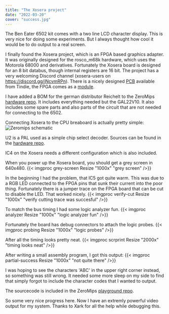 ```yaml
---
title: "The Xosera project"
date: "2022-03-20"
cover: "success.jpg"
---
```


The Ben Eater 6502 kit comes with a two line LCD character display. This is very
nice for doing some experiments. But I always thought how cool it would be to
do output to a real screen.

I finally found the Xosera project, which is an FPGA based graphics adapter.
It was originally designed for the rosco_m68k hardware, which uses the
Motorola 68000 and derivatives. Fortunately the Xosera board is designed for
an 8 bit databus, though internal registers are 16 bit. The project has a very
welcoming Discord channel (xosera-users on https://discord.gg/jNcvmRPn).
There is a nicely designed [PCB](https://www.tindie.com/products/rosco/xosera-fpga-video-r1/)
available from Tindie, the FPGA comes as a [module](https://tinyvision.ai/products/upduino-v3-0).

I have added a BOM for the german distributor Reichelt to the ZeroMips [hardware repo](https://github.com/ZeroMips/zeromips-hardware).
It includes everything needed but the GAL22V10. It also includes some spare parts
and also parts of the circuit that are not needed for connecting to the 6502.

Connecting Xosera to the CPU breaboard is actually pretty simple:
![Zeromips schematic](/img/zeromips.svg)

U2 is a PAL used as a simple chip select decoder. Sources can be found in the
[hardware repo](https://github.com/ZeroMips/zeromips-hardware).

IC4 on the Xosera needs a different configuration which is also included.

When you power up the Xosera board, you should get a grey screen in 640x480.
{{< imgproc grey-screen Resize "1000x" "grey screen" />}}

In the beginning I had the problem, that IC5 got quite warm. This was due to
a RGB LED connected to the FPGA pins that sunk their current into the poor thing.
Fortunately there is a jumper trace on the FPGA board that can be cut to
disable the LED. That worked nicely.
{{< imgproc verify-cut Resize "1000x" "verify cutting trace was succesful" />}}

To match the bus timing I had some logic analyzer fun.
{{< imgproc analyzer Resize "1000x" "logic analyzer fun" />}}

Fortunately the board has debug connectors to attach the logic probes.
{{< imgproc probing Resize "1000x" "logic probes" />}}

After all the timing looks pretty neat.
{{< imgproc scrprint Resize "2000x" "timing looks neat" />}}

After writing a small assembly program, I got this output:
{{< imgproc partial-success Resize "1000x" "not quite there" />}}

I was hoping to see the characters 'ABC' in the upper right corner instead,
so something was still wrong. It needed some more sleep on my side to find that
simply forgot to include the character codes that I wanted to output.

The sourcecode is included in the ZeroMips [playground repo](https://github.com/ZeroMips/zeromips-playground).

So some very nice progress here. Now I have an extremly powerful video output
for my system. Thanks to Xark for all the help while debugging this.
